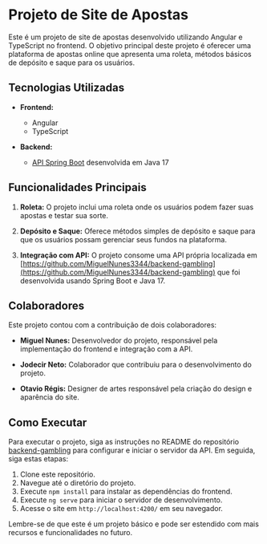 # Projeto de Site de Apostas

Este é um projeto de site de apostas desenvolvido utilizando Angular e TypeScript no frontend. O objetivo principal deste projeto é oferecer uma plataforma de apostas online que apresenta uma roleta, métodos básicos de depósito e saque para os usuários.

## Tecnologias Utilizadas

- **Frontend:**
  - Angular
  - TypeScript

- **Backend:**
  - [API Spring Boot](https://github.com/MiguelNunes3344/backend-gambling) desenvolvida em Java 17

## Funcionalidades Principais

1. **Roleta:** O projeto inclui uma roleta onde os usuários podem fazer suas apostas e testar sua sorte.

2. **Depósito e Saque:** Oferece métodos simples de depósito e saque para que os usuários possam gerenciar seus fundos na plataforma.

3. **Integração com API:** O projeto consome uma API própria localizada em [https://github.com/MiguelNunes3344/backend-gambling](https://github.com/MiguelNunes3344/backend-gambling) que foi desenvolvida usando Spring Boot e Java 17.

## Colaboradores

Este projeto contou com a contribuição de dois colaboradores:

- **Miguel Nunes:** Desenvolvedor do projeto, responsável pela implementação do frontend e integração com a API.

- **Jodecir Neto:** Colaborador que contribuiu para o desenvolvimento do projeto.

- **Otavio Régis:** Designer de artes responsável pela criação do design e aparência do site.

## Como Executar

Para executar o projeto, siga as instruções no README do repositório [backend-gambling](https://github.com/MiguelNunes3344/backend-gambling) para configurar e iniciar o servidor da API. Em seguida, siga estas etapas:

1. Clone este repositório.
2. Navegue até o diretório do projeto.
3. Execute `npm install` para instalar as dependências do frontend.
4. Execute `ng serve` para iniciar o servidor de desenvolvimento.
5. Acesse o site em `http://localhost:4200/` em seu navegador.

Lembre-se de que este é um projeto básico e pode ser estendido com mais recursos e funcionalidades no futuro.
